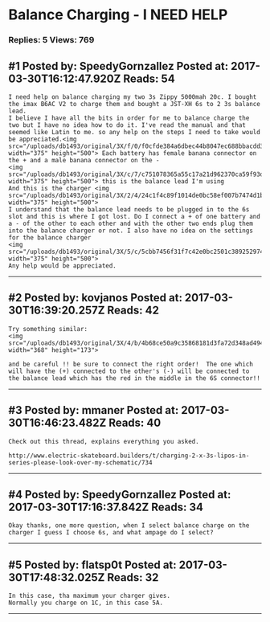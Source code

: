 # Balance Charging - I NEED HELP

### Replies: 5 Views: 769

## \#1 Posted by: SpeedyGornzallez Posted at: 2017-03-30T16:12:47.920Z Reads: 54

```
I need help on balance charging my two 3s Zippy 5000mah 20c. I bought the imax B6AC V2 to charge them and bought a JST-XH 6s to 2 3s balance lead. 
I believe I have all the bits in order for me to balance charge the two but I have no idea how to do it. I've read the manual and that seemed like Latin to me. so any help on the steps I need to take would be appreciated.<img src="/uploads/db1493/original/3X/f/0/f0cfde384a6dbec44b8047ec688bbacdd33a841a.jpg" width="375" height="500"> Each battery has female banana connector on the + and a male banana connector on the -
<img src="/uploads/db1493/original/3X/c/7/c751078365a55c17a21d962370ca59f93d4b1759.jpg" width="375" height="500"> this is the balance lead I'm using
And this is the charger <img src="/uploads/db1493/original/3X/2/4/24c1f4c89f1014de0bc58ef007b7474d1bef2638.jpg" width="375" height="500"> 
I understand that the balance lead needs to be plugged in to the 6s slot and this is where I got lost. Do I connect a + of one battery and a - of the other to each other and with the other two ends plug them into the balance charger or not. I also have no idea on the settings for the balance charger
<img src="/uploads/db1493/original/3X/5/c/5cbb7456f31f7c42e0bc2501c3892529744014f6.jpg" width="375" height="500">
Any help would be appreciated.
```

---
## \#2 Posted by: kovjanos Posted at: 2017-03-30T16:39:20.257Z Reads: 42

```
Try something similar:
<img src="/uploads/db1493/original/3X/4/b/4b68ce50a9c35868181d3fa72d348ad494323e59.png" width="368" height="173">

and be careful !! be sure to connect the right order!  The one which will have the (+) connected to the other's (-) will be connected to the balance lead which has the red in the middle in the 6S connector!!
```

---
## \#3 Posted by: mmaner Posted at: 2017-03-30T16:46:23.482Z Reads: 40

```
Check out this thread, explains everything you asked. 

http://www.electric-skateboard.builders/t/charging-2-x-3s-lipos-in-series-please-look-over-my-schematic/734
```

---
## \#4 Posted by: SpeedyGornzallez Posted at: 2017-03-30T17:16:37.842Z Reads: 34

```
Okay thanks, one more question, when I select balance charge on the charger I guess I choose 6s, and what ampage do I select?
```

---
## \#5 Posted by: flatsp0t Posted at: 2017-03-30T17:48:32.025Z Reads: 32

```
In this case, tha maximum your charger gives.
Normally you charge on 1C, in this case 5A.
```

---
